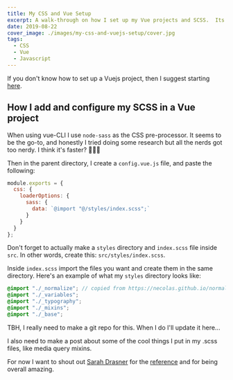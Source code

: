 ```yaml
---
title: My CSS and Vue Setup
excerpt: A walk-through on how I set up my Vue projects and SCSS.  Its hella simple but I still always forget.
date: 2019-08-22
cover_image: ./images/my-css-and-vuejs-setup/cover.jpg
tags:
  - CSS
  - Vue
  - Javascript
---
```


If you don't know how to set up a Vuejs project, then I suggest starting [here](https://vuejs.org/v2/guide/installation.html).

## How I add and configure my SCSS in a Vue project

When using vue-CLI I use `node-sass` as the CSS pre-processor. It seems to be the go-to, and honestly I tried doing some research but all the nerds got too nerdy. I think it's faster? 🤷🏻‍♂️

Then in the parent directory, I create a `config.vue.js` file, and paste the following:

```javascript
module.exports = {
  css: {
    loaderOptions: {
      sass: {
        data: `@import "@/styles/index.scss";`
      }
    }
  }
};
```

Don't forget to actually make a `styles` directory and `index.scss` file inside `src`. In other words, create this: `src/styles/index.scss`.

Inside `index.scss` import the files you want and create them in the same directory. Here's an example of what my `styles` directory looks like:

```scss
@import "./_normalize"; // copied from https://necolas.github.io/normalize.css/
@import "./_variables";
@import "./_typography";
@import "./_mixins";
@import "./_base";
```

TBH, I really need to make a git repo for this. When I do I'll update it here...

I also need to make a post about some of the cool things I put in my .scss files, like media query mixins.

For now I want to shout out [Sarah Drasner](https://twitter.com/sarah_edo) for the [reference](https://css-tricks.com/how-to-import-a-sass-file-into-every-vue-component-in-an-app/) and for being overall amazing.
